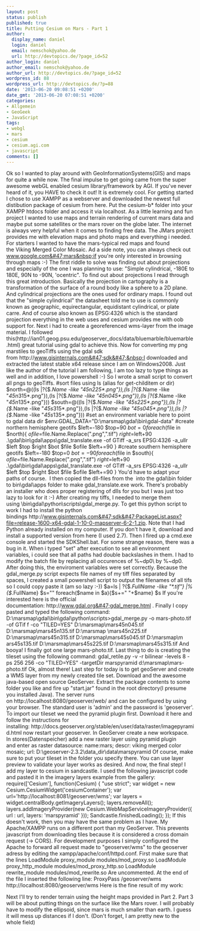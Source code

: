 ```yaml
---
layout: post
status: publish
published: true
title: Putting Cesium on Mars - Part 1
author:
  display_name: daniel
  login: daniel
  email: nemschok@yahoo.de
  url: http://devtopics.de/?page_id=52
author_login: daniel
author_email: nemschok@yahoo.de
author_url: http://devtopics.de/?page_id=52
wordpress_id: 88
wordpress_url: http://devtopics.de/?p=88
date: '2013-06-20 09:08:51 +0200'
date_gmt: '2013-06-20 07:08:51 +0200'
categories:
- Allgemein
- GeoGeek
- JavaScript
tags:
- webgl
- mars
- cesium
- cesium.agi.com
- javascript
comments: []
---
```

Ok so I wanted to play around with GeoInformationSystems(GIS) and maps for quite a while now. The final impulse to get going came from the super awesome webGL enabled cesium library&#47;framework by AGI. If you've never heard of it, you HAVE to check it out! It is extremely cool.
For getting started I chose to use XAMPP as a webserver and downloaded the newest full distibution package of cesium from here. Put the cesium-b* folder into your XAMPP htdocs folder and access it via localhost. As a little learning and fun project I wanted to use maps and terrain rendering of current mars data and maybe put some satellites or the mars rover on the globe later. The internet is always very helpful when it comes to finding free data. The JMars project provides me with elevation maps and photo maps and everything i needed. For starters I wanted to have the mars-typical red maps and found the&nbsp;Viking Merged Color Mosaic. Ad a side note, you can always check out www.google.com&#47;mars&nbsp;if you're only interested in browsing through maps :-)
The first riddle to solve was finding out about projections and especially of the one I was planning to use: "Simple cylindrical, -180E to 180E, 90N to -90N, 'ocentric". To find out about projections I read through this&nbsp;great introduction. Basically the projection in cartography is a transformation of the surface of a round body like a sphere to a 2D plane. And cylindrical projections are the ones used for ordinary maps. I found out that the "simple cylindrical" the datasheet told me to use is&nbsp;commonly known as geographic, equirectangular, equidistant cylindrical, or plate carre. And of course also known as EPSG:4326 which is the standard projection everything in the web uses and cesium provides me with oob support for.
Next i had to create a georeferenced wms-layer from the image material. I followed this(http:&#47;&#47;ian01.geog.psu.edu&#47;geoserver_docs&#47;data&#47;bluemarble&#47;bluemarble.html) great tutorial using gdal to achieve this.
Now for converting my png marstiles to geoTiffs using the gdal sdk from&nbsp;http:&#47;&#47;www.gisinternals.com&#47;sdk&#47;&nbsp;I downloaded and extracted the latest stable x64 release since I am on Windows2008. Just like the author of the tutorial I am following, I am too lazy to type things as well and in addition, I love powershell :-) So I wrote a small script to convert all pngs to geoTiffs.
#sort files using ls (alias for get-childitem or dir)
$north=@((ls |?{$_.Name -like "*45n*225*.png"}),(ls |?{$_.Name -like "*45n*315*.png"}),(ls |?{$_.Name -like "*45n*045*.png"}),(ls |?{$_.Name -like "*45n*135*.png"}))
$south=@((ls |?{$_.Name -like "*45s*225*.png"}),(ls |?{$_.Name -like "*45s*315*.png"}),(ls |?{$_.Name -like "*45s*045*.png"}),(ls |?{$_.Name -like "*45s*135*.png"}))
#set an environment variable here to point to gdal data dir
$env:GDAL_DATA="D:\marsmap\gdal\bin\gdal-data"
#create northern hemisphere geotifs
$left=-180
$top=90
$bot=0
foreach ($file in $north){
    $ofile=$file.Name.Replace(".png",".tif")
    $right=$left+90
    .\gdal\bin\gdal\apps\gdal_translate.exe -of GTiff -a_srs EPSG:4326 -a_ullr $left $top $right $bot $file $ofile
    $left+=90
}
#create southern hemisphere geotifs
$left=-180
$top=0
$bot=-90
foreach ($file in $south){
    $ofile=$file.Name.Replace(".png",".tif")
    $right=$left+90
    .\gdal\bin\gdal\apps\gdal_translate.exe -of GTiff -a_srs EPSG:4326 -a_ullr $left $top $right $bot $file $ofile
    $left+=90
}
You'd have to adapt your paths of course. &nbsp;I then copied the dll-files from the &nbsp;into the gdal\bin folder to bin\gdal\apps folder to make gdal_translate.exe work. There's probably an installer who does proper registering of dlls for you but I was just too lazy to look for it :-) After creating my tiffs, I needed to merge them using&nbsp;\bin\gdal\python\scripts\gdal_merge.py. To get this python script to work I&nbsp;had to install the python bindings&nbsp;http:&#47;&#47;www.gisinternals.com&#47;sdk&#47;PackageList.aspx?file=release-1600-x64-gdal-1-10-0-mapserver-6-2-1.zip. Note that I had Python already installed on my computer. If you don't have it, download and install a supported version from here (I used 2.7). Then I fired up a cmd.exe console and started the&nbsp;SDKShell.bat. For some strange reason, there was a bug in it. When i typed "set" after execution to see all environment variables, i could see that all paths had double backslashes in them. I had to modify the batch file by replacing all occurences of %~dp0\ by %~dp0. After doing this, the enviroment variables were set correctly.
Because the gdal_merge.py script expects file names of my tiff files separated by spaces, I created a small powershell script to output the filenames of all tifs so I could copy paste it (am so lazy :-))
$a=ls | ?{$_.FullName -like "*.tif"} |% {$_.FullName}
$s=""
foreach($name in $a){$s+=" "+$name}
$s
If you're interested here is the official documentation:&nbsp;http:&#47;&#47;www.gdal.org&#47;gdal_merge.html&nbsp;. Finally I copy pasted and typed the following command:
D:\marsmap\gdal\bin\gdal\python\scripts>gdal_merge.py -o mars-photo.tif -of GTif
f -co "TILED=YES" D:\marsmap\mars45n045.tif D:\marsmap\mars45n135.tif D:\marsmap
\mars45n225.tif D:\marsmap\mars45n315.tif D:\marsmap\mars45s045.tif D:\marsmap\m
ars45s135.tif D:\marsmap\mars45s225.tif D:\marsmap\mars45s315.tif
And booya! I finally got one large mars-photo.tif. Last thing to do is creating the tileset using the following command:
gdal_retile.py -v -r bilinear -levels 8 -ps 256 256 -co "TILED=YES" -targetDir marspyramid d:\marsmap\mars-photo.tif
Ok, almost there! Last step for today is to get geoServer and create a WMS layer from my newly created tile set.
Download and the awesome java-based open source GeoServer. Extract the package contents to some folder you like and fire up "start.jar" found in the root directory(I presume you installed Java). The server&nbsp;runs on&nbsp;http:&#47;&#47;localhost:8080&#47;geoserver&#47;web&#47;&nbsp;and can be configured by using your browser. The standard user is 'admin' and the password is 'geoserver'. To import our tileset we need the&nbsp;pyramid plugin first. Download it here and follow the instructions for installing:&nbsp;http:&#47;&#47;docs.geoserver.org&#47;stable&#47;en&#47;user&#47;data&#47;raster&#47;imagepyramid.html&nbsp;now restart your geoserver.
In GeoServer create a new workspace. In stores(Datenspeicher) add a new raster layer using pyramid plugin and&nbsp;enter as raster datasource:
name:mars;
descr: viking merged color mosaic; url:
D:\geoserver-2.3.2\data_dir\data\marspyramid
Of course, make sure to put your tileset in the folder you specify there.
You can use layer preview to validate your layer works as desired. And now, the final step! I add my layer to cesium in sandcastle. I used the following javascript code and pasted it in the imagery layers example from the gallery:
require([&#039;Cesium&#039;], function(Cesium) {
    "use strict";
    var widget = new Cesium.CesiumWidget(&#039;cesiumContainer&#039;);
var url=&#039;http:&#47;&#47;localhost:8081&#47;geoserver&#47;wms&#039;;
    var layers = widget.centralBody.getImageryLayers();
    layers.removeAll();
    layers.addImageryProvider(new Cesium.WebMapServiceImageryProvider({
        url : url,
        layers: &#039;marspyramid&#039;
    }));
    Sandcastle.finishedLoading();
});
If this doesn't work, then you may have the same problem as I have. My Apache&#47;XAMPP runs on a different port than my GeoServer. This prevents javascript from downloading tiles because it is considered a cross domain request (-> CORS). For development purposes I simply configured the Apache to forward all request made to "geoserver&#47;wms" to the geoserver adress by editing the xampp&#47;apache&#47;conf&#47;httpd.conf. First make sure that the lines
LoadModule proxy_module modules&#47;mod_proxy.so
LoadModule proxy_http_module modules&#47;mod_proxy_http.so
LoadModule rewrite_module modules&#47;mod_rewrite.so
Are uncommented.&nbsp;At the end of the file I inserted the following line:
ProxyPass &#47;geoserver&#47;wms http:&#47;&#47;localhost:8080&#47;geoserver&#47;wms
Here is the fine result of my work:

Next I'll try to render terrain using the height maps provided in Part 2.
Part 3 will be about putting things on the surface like the Mars rover. I will probably have to modify the ellipsoid, since mars is much smaller than earth. I guess it will mess up distances if I don't. (Don't forget, I am pretty new to the whole field)
&nbsp;
